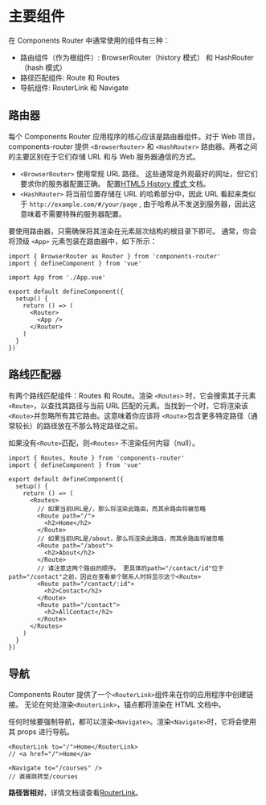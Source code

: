 # 主要组件

在 Components Router 中通常使用的组件有三种：

- 路由组件（作为根组件）: BrowserRouter（history 模式） 和 HashRouter（hash 模式）
- 路径匹配组件: Route 和 Routes
- 导航组件: RouterLink 和 Navigate

## 路由器

每个 Components Router 应用程序的核心应该是路由器组件。对于 Web 项目，components-router 提供 `<BrowserRouter>` 和 `<HashRouter>` 路由器。两者之间的主要区别在于它们存储 URL 和与 Web 服务器通信的方式。

- `<BrowserRouter>` 使用常规 URL 路径。 这些通常是外观最好的网址，但它们要求你的服务器配置正确。 配置[HTML5 History 模式
  ](/guide/essentials/history-mode.html)文档。
- `<HashRouter>` 将当前位置存储在 URL 的哈希部分中，因此 URL 看起来类似于 `http://example.com/#/your/page` , 由于哈希从不发送到服务器，因此这意味着不需要特殊的服务器配置。

要使用路由器，只需确保将其渲染在元素层次结构的根目录下即可。 通常，你会将顶级 `<App>` 元素包装在路由器中，如下所示：

```tsx
import { BrowserRouter as Router } from 'components-router'
import { defineComponent } from 'vue'

import App from './App.vue'

export default defineComponent({
  setup() {
    return () => (
      <Router>
        <App />
      </Router>
    )
  }
})
```

## 路线匹配器

有两个路线匹配组件：Routes 和 Route。渲染 `<Routes>` 时，它会搜索其子元素 `<Route>`，以查找其路径与当前 URL 匹配的元素。当找到一个时，它将渲染该 `<Route>`并忽略所有其它路由。这意味着你应该将 `<Route>`包含更多特定路径（通常较长）的路径放在不那么特定路径之前。

如果没有`<Route>`匹配，则`<Routes>` 不渲染任何内容（null）。

```tsx
import { Routes, Route } from 'components-router'
import { defineComponent } from 'vue'

export default defineComponent({
  setup() {
    return () => (
      <Routes>
        // 如果当前URL是/，那么将渲染此路由，而其余路由将被忽略
        <Route path="/">
          <h2>Home</h2>
        </Route>
        // 如果当前URL是/about，那么将渲染此路由，而其余路由将被忽略
        <Route path="/about">
          <h2>About</h2>
        </Route>
        // 请注意这两个路由的顺序。 更具体的path="/contact/id"位于path="/contact"之前，因此在查看单个联系人时将显示这个<Route>
        <Route path="/contact/:id">
          <h2>Contact</h2>
        </Route>
        <Route path="/contact">
          <h2>AllContact</h2>
        </Route>
      </Routes>
    )
  }
})
```

## 导航

Components Router 提供了一个`<RouterLink>`组件来在你的应用程序中创建链接。 无论在何处渲染`<RouterLink>`，锚点都将渲染在 HTML 文档中。

任何时候要强制导航，都可以渲染`<Navigate>`。渲染`<Navigate>`时，它将会使用其 props 进行导航。

```tsx
<RouterLink to="/">Home</RouterLink>
// <a href="/">Home</a>

<Navigate to="/courses" />
// 直接跳转至/courses
```

**路径皆相对**，详情文档请查看[RouterLink](/api/#routerlink)。
